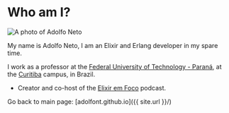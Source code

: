# Who am I?

![A photo of Adolfo Neto](~/images/AdolfoNeto_240x2040.jpg)

My name is Adolfo Neto, I am an Elixir and Erlang developer in my spare time.

I work as a professor at the [Federal University of Technology - Paraná](http://www.utfpr.edu.br/english/about-utfpr/facts-and-figures), at the [Curitiba](https://goo.gl/maps/7yqRvDEu52DkCL3WA) campus, in Brazil.

- Creator and co-host of the [Elixir em Foco](http://elixiremfoco.com) podcast.


Go back to main page: [adolfont.github.io]({{ site.url }}/)
